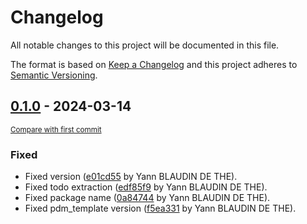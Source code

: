 # Changelog

All notable changes to this project will be documented in this file.

The format is based on [Keep a Changelog](http://keepachangelog.com/en/1.0.0/)
and this project adheres to [Semantic Versioning](http://semver.org/spec/v2.0.0.html).

<!-- insertion marker -->
## [0.1.0](https://github.com/ydethe/pdm_template/releases/tag/v0.1.40.1.0) - 2024-03-14

<small>[Compare with first commit](https://github.com/ydethe/pdm_template/compare/bbcc10fe2823b9822ace1a50967eeef8059e7d49...v0.1.4)</small>

### Fixed

- Fixed version ([e01cd55](https://github.com/ydethe/pdm_template/commit/e01cd55e5975e6b7cbccf3bd6dfe89db527d6aef) by Yann BLAUDIN DE THE).
- Fixed todo extraction ([edf85f9](https://github.com/ydethe/pdm_template/commit/edf85f95470bb76919c6b004012d7505228490c3) by Yann BLAUDIN DE THE).
- Fixed package name ([0a84744](https://github.com/ydethe/pdm_template/commit/0a84744873c196bf5aa86cfac048c37513057850) by Yann BLAUDIN DE THE).
- Fixed pdm_template version ([f5ea331](https://github.com/ydethe/pdm_template/commit/f5ea33166882a47278bac0a99feff95c84abd469) by Yann BLAUDIN DE THE).

